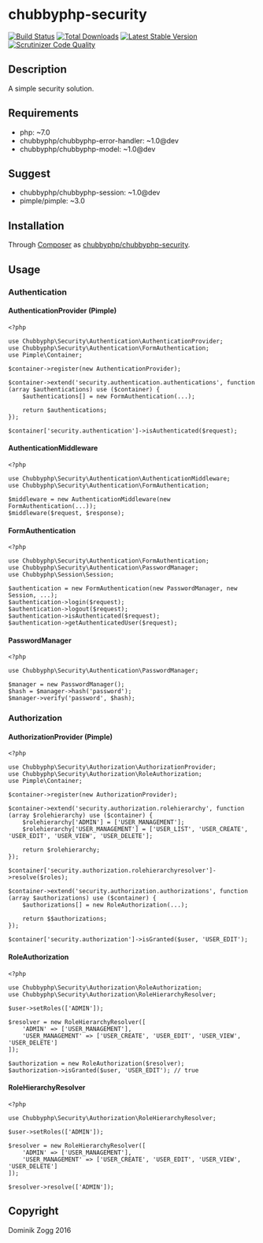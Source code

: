 # chubbyphp-security

[![Build Status](https://api.travis-ci.org/chubbyphp/chubbyphp-security.png?branch=master)](https://travis-ci.org/chubbyphp/chubbyphp-security)
[![Total Downloads](https://poser.pugx.org/chubbyphp/chubbyphp-security/downloads.png)](https://packagist.org/packages/chubbyphp/chubbyphp-security)
[![Latest Stable Version](https://poser.pugx.org/chubbyphp/chubbyphp-security/v/stable.png)](https://packagist.org/packages/chubbyphp/chubbyphp-security)
[![Scrutinizer Code Quality](https://scrutinizer-ci.com/g/chubbyphp/chubbyphp-security/badges/quality-score.png?b=master)](https://scrutinizer-ci.com/g/chubbyphp/chubbyphp-security/?branch=master)

## Description

A simple security solution.

## Requirements

 * php: ~7.0
 * chubbyphp/chubbyphp-error-handler: ~1.0@dev
 * chubbyphp/chubbyphp-model: ~1.0@dev

## Suggest

 * chubbyphp/chubbyphp-session: ~1.0@dev
 * pimple/pimple: ~3.0

## Installation

Through [Composer](http://getcomposer.org) as [chubbyphp/chubbyphp-security][1].

## Usage

### Authentication

#### AuthenticationProvider (Pimple)

```{.php}
<?php

use Chubbyphp\Security\Authentication\AuthenticationProvider;
use Chubbyphp\Security\Authentication\FormAuthentication;
use Pimple\Container;

$container->register(new AuthenticationProvider);

$container->extend('security.authentication.authentications', function (array $authentications) use ($container) {
    $authentications[] = new FormAuthentication(...);

    return $authentications;
});

$container['security.authentication']->isAuthenticated($request);
```

#### AuthenticationMiddleware

```{.php}
<?php

use Chubbyphp\Security\Authentication\AuthenticationMiddleware;
use Chubbyphp\Security\Authentication\FormAuthentication;

$middleware = new AuthenticationMiddleware(new FormAuthentication(...));
$middleware($request, $response);
```

#### FormAuthentication

```{.php}
<?php

use Chubbyphp\Security\Authentication\FormAuthentication;
use Chubbyphp\Security\Authentication\PasswordManager;
use Chubbyphp\Session\Session;

$authentication = new FormAuthentication(new PasswordManager, new Session, ...);
$authentication->login($request);
$authentication->logout($request);
$authentication->isAuthenticated($request);
$authentication->getAuthenticatedUser($request);
```

#### PasswordManager

```{.php}
<?php

use Chubbyphp\Security\Authentication\PasswordManager;

$manager = new PasswordManager();
$hash = $manager->hash('password');
$manager->verify('password', $hash);
```

### Authorization

#### AuthorizationProvider (Pimple)

```{.php}
<?php

use Chubbyphp\Security\Authorization\AuthorizationProvider;
use Chubbyphp\Security\Authorization\RoleAuthorization;
use Pimple\Container;

$container->register(new AuthorizationProvider);

$container->extend('security.authorization.rolehierarchy', function (array $rolehierarchy) use ($container) {
    $rolehierarchy['ADMIN'] = ['USER_MANAGEMENT'];
    $rolehierarchy['USER_MANAGEMENT'] = ['USER_LIST', 'USER_CREATE', 'USER_EDIT', 'USER_VIEW', 'USER_DELETE'];

    return $rolehierarchy;
});

$container['security.authorization.rolehierarchyresolver']->resolve($roles);

$container->extend('security.authorization.authorizations', function (array $authorizations) use ($container) {
    $authorizations[] = new RoleAuthorization(...);

    return $$authorizations;
});

$container['security.authorization']->isGranted($user, 'USER_EDIT');
```

#### RoleAuthorization

```{.php}
<?php

use Chubbyphp\Security\Authorization\RoleAuthorization;
use Chubbyphp\Security\Authorization\RoleHierarchyResolver;

$user->setRoles(['ADMIN']);

$resolver = new RoleHierarchyResolver([
    'ADMIN' => ['USER_MANAGEMENT'],
    'USER_MANAGEMENT' => ['USER_CREATE', 'USER_EDIT', 'USER_VIEW', 'USER_DELETE']
]);

$authorization = new RoleAuthorization($resolver);
$authorization->isGranted($user, 'USER_EDIT'); // true
```

#### RoleHierarchyResolver

```{.php}
<?php

use Chubbyphp\Security\Authorization\RoleHierarchyResolver;

$user->setRoles(['ADMIN']);

$resolver = new RoleHierarchyResolver([
    'ADMIN' => ['USER_MANAGEMENT'],
    'USER_MANAGEMENT' => ['USER_CREATE', 'USER_EDIT', 'USER_VIEW', 'USER_DELETE']
]);

$resolver->resolve(['ADMIN']);
```

[1]: https://packagist.org/packages/chubbyphp/chubbyphp-security

## Copyright

Dominik Zogg 2016
